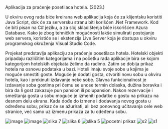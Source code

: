 Aplikacija za praćenje posetilaca hotela. (2023.)

U okviru ovog rada biće kreirana web aplikacija koja će za klijentsku koristiti Java Script,
dok će za serversku stranu biti korišćen .Net Framework. Kod će biti pisan na C# jeziku, a za 
sloj skladištenja biće iskorišćen Azura Database. Kako je zbog tehničkih mogućnosti lakše simulirati
postojanje web servera, koristiće se i ekstenzija Live Server koja je dostupa u okviru
programskog okruženja Visual Studio Code.

Projekat predstavlja aplikaciju za praćenje posetilaca hotela. Hotelski objekti pripadaju
različitim kategorijama i na početku rada aplikacije bira se kojom kategorijom hotelskih
objekata želimo da radimo. Zatim se dobija prikaz hotela na osnovu podataka u bazi.
Hoteli imaju svoje sobe u kojima je moguće smestiti goste. Moguće je dodati gosta,
otvoriti novu sobu u okviru hotela, kao i prekinuti izdavanje neke sobe. Glavna
funkcionalnost je izdavanje soba gostima pri čemu se unose termin dolaska, dužina
boravka i bira da li gost zakazuje pun pansion ili polupansion. Nakon rezervacije i
smeštanja gosta u sobu moguće je izmeniti podatke o gostu na prikazu na desnom delu
ekrana. Kada dođe do izmene i dodavanja novog gosta u određenu sobu, prikaz će se
ažurirati, ali bez ponovnog učitavanja cele web stranice, već samo uz izmenu prikaza za tu
odeđenu sobu. 

![image](https://github.com/tasicaca/DiplomskiInformacioneTehnologije/assets/96747833/23507e46-dc08-4998-8f9b-deeee0ffda49)
![image](https://github.com/tasicaca/DiplomskiInformacioneTehnologije/assets/96747833/3185b487-22f6-4c63-b583-18840e88ab14)
![slika 7](https://github.com/tasicaca/Hotel-management-application/assets/96747833/ac70ee8d-5abb-43e2-9836-624b61fc8dca)
![slika 6](https://github.com/tasicaca/Hotel-management-application/assets/96747833/af8434f2-61f7-4e8b-8f92-17bac3c8614c)
![slika 5](https://github.com/tasicaca/Hotel-management-application/assets/96747833/e7ccae88-4bf0-4378-96ec-0da47a5046c8)
![pocetni prikaz](https://github.com/tasicaca/Hotel-management-application/assets/96747833/59462713-cf6f-40ed-8b17-6a8db846354c)
![s2](https://github.com/tasicaca/Hotel-management-application/assets/96747833/6dc4f939-c0b8-4afc-a0f2-7ae8614144ae)
![s1](https://github.com/tasicaca/Hotel-management-application/assets/96747833/ce58a448-cd4c-4ee2-85aa-a5b06f5df945)

